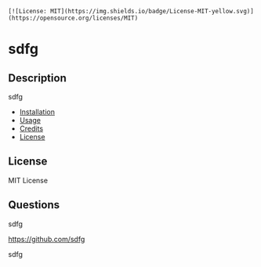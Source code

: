 
  
  
    [![License: MIT](https://img.shields.io/badge/License-MIT-yellow.svg)](https://opensource.org/licenses/MIT)
    

  # sdfg

  ## Description

  sdfg

  * [Installation](#installation)
  * [Usage](#usage)
  * [Credits](#credits)
  * [License](#license)

  
  
  
  
  

  ## License

  MIT License

  ## Questions
  
  sdfg

  https://github.com/sdfg

  sdfg

  
  